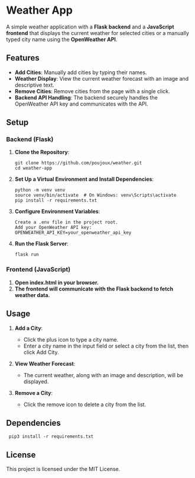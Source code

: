 # Weather App

A simple weather application with a **Flask backend** and a **JavaScript frontend** that displays the current weather for selected cities or a manually typed city name using the **OpenWeather API**.

## Features

- **Add Cities**: Manually add cities by typing their names.
- **Weather Display**: View the current weather forecast with an image and descriptive text.
- **Remove Cities**: Remove cities from the page with a single click.
- **Backend API Handling**: The backend securely handles the OpenWeather API key and communicates with the API.

## Setup

### Backend (Flask)
1. **Clone the Repository**:
   ```
   git clone https://github.com/poujoux/weather.git
   cd weather-app
   ```

2. **Set Up a Virtual Environment and Install Dependencies**:
   ```
   python -m venv venv
   source venv/bin/activate  # On Windows: venv\Scripts\activate
   pip install -r requirements.txt
   ```

3. **Configure Environment Variables**:
   ```
   Create a .env file in the project root.
   Add your OpenWeather API key:
   OPENWEATHER_API_KEY=your_openweather_api_key
   ```

4. **Run the Flask Server**:
   ```
   flask run
   ```

### Frontend (JavaScript)
1. **Open index.html in your browser.**
2. **The frontend will communicate with the Flask backend to fetch weather data.**

## Usage
1. **Add a City**:
    - Click the plus icon to type a city name.
    - Enter a city name in the input field or select a city from the list, then click Add City.

2. **View Weather Forecast**:
    - The current weather, along with an image and description, will be displayed.

3. **Remove a City**:
    - Click the remove icon to delete a city from the list.

## Dependencies
   ```
    pip3 install -r requirements.txt
   ```

## License
This project is licensed under the MIT License.
